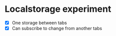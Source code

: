 # Localstorage experiment

- [x] One storage between tabs
- [x] Can subscribe to change from another tabs
